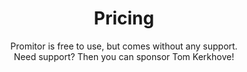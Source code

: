 ---
title: "Pricing"
subtitle: "Promitor is free to use, but comes without any support.<br/>Need support? Then you can sponsor Tom Kerkhove!"
# meta description
description: "This is meta description"
draft: false

basic:
  name : "OSS"
  price: "$0"
  price_per : "month"
  info : "Get Promitor without support"
  services:
  - "Automatic scraping of Azure Monitor"
  - "Automatic resource discovery in Azure"
  button:
    enable : true
    label : "Get started for free"
    link : "#"
    
professional:
  name : "Basic Support"
  price: "$500"
  price_per : "month"
  info : "Best For Basic Support"
  services:
  - "Automatic scraping of Azure Monitor"
  - "Automatic resource discovery in Azure"
  - "Up to 2 hours of support per month"
  button:
    enable : true
    label : "Sponsor Tom Kerkhove"
    link : "https://github.com/sponsors/tomkerkhove"
    
business:
  name : "Premium Support"
  price: "$1000"
  price_per : "month"
  info : "Best For Professional Support"
  services:
  - "Automatic scraping of Azure Monitor"
  - "Automatic resource discovery in Azure"
  - "Up to 4 hours of support per month"
  - "Roadmap Advisor for Promitor via quarterly meetings"
  button:
    enable : true
    label : "Sponsor Tom Kerkhove"
    link : "https://github.com/sponsors/tomkerkhove"
    
premium:
  name : "Premium Support"
  price: "$1000"
  price_per : "month"
  info : "Best For Professional Support"
  services:
  - "Automatic scraping of Azure Monitor"
  - "Automatic resource discovery in Azure"
  - "Up to 4 hours of support per month"
  - "Roadmap Advisor for Promitor via quarterly meetings"
  button:
    enable : true
    label : "Sponsor Tom Kerkhove"
    link : "https://github.com/sponsors/tomkerkhove"

call_to_action:
  enable : true
  title : "Need a larger plan?"
  image : "images/cta.svg"
  content : "Lorem ipsum dolor sit amet, consectetur adipiscing elit. Consequat tristique eget amet, tempus eu at consecttur."
  button:
    enable : true
    label : "Contact Us"
    link : "contact"
---